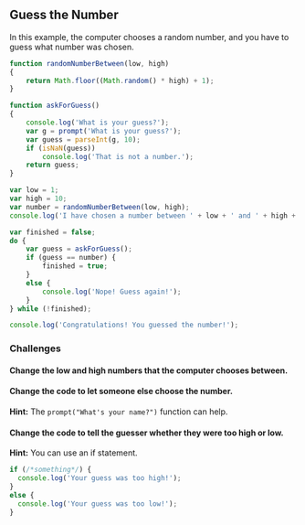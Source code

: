 ## Guess the Number

In this example, the computer chooses a random number, and you have to guess what number was chosen.

````javascript
function randomNumberBetween(low, high)
{
    return Math.floor((Math.random() * high) + 1);
}

function askForGuess()
{
    console.log('What is your guess?');
    var g = prompt('What is your guess?');
    var guess = parseInt(g, 10);
    if (isNaN(guess))
        console.log('That is not a number.');
    return guess;
}

var low = 1;
var high = 10;
var number = randomNumberBetween(low, high);
console.log('I have chosen a number between ' + low + ' and ' + high + '.');

var finished = false;
do {
    var guess = askForGuess();
    if (guess == number) {
        finished = true;
    }
    else {
        console.log('Nope! Guess again!');
    }
} while (!finished);

console.log('Congratulations! You guessed the number!');
````

### Challenges

#### Change the low and high numbers that the computer chooses between.

#### Change the code to let someone else choose the number.
   **Hint:** The ````prompt("What's your name?")```` function can help.

#### Change the code to tell the guesser whether they were too high or low.
   **Hint:** You can use an if statement.
````javascript
if (/*something*/) {
  console.log('Your guess was too high!');
}
else {
  console.log('Your guess was too low!');
}
````

